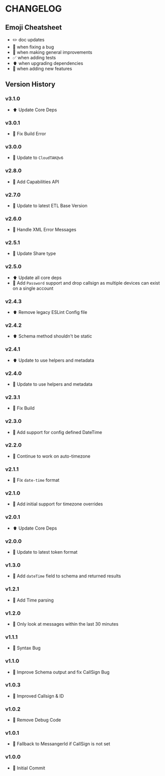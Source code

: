# CHANGELOG

## Emoji Cheatsheet
- :pencil2: doc updates
- :bug: when fixing a bug
- :rocket: when making general improvements
- :white_check_mark: when adding tests
- :arrow_up: when upgrading dependencies
- :tada: when adding new features

## Version History

### v3.1.0

- :arrow_up: Update Core Deps

### v3.0.1

- :bug: Fix Build Error

### v3.0.0

- :tada: Update to `CloudTAK@v6`

### v2.8.0

- :tada: Add Capabilities API

### v2.7.0

- :rocket: Update to latest ETL Base Version

### v2.6.0

- :rocket: Handle XML Error Messages

### v2.5.1

- :bug: Update Share type

### v2.5.0

- :arrow_up: Update all core deps
- :tada: Add `Password` support and drop callsign as multiple devices can exist on a single account

### v2.4.3

- :arrow_up: Remove legacy ESLint Config file

### v2.4.2

- :arrow_up: Schema method shouldn't be static

### v2.4.1

- :arrow_up: Update to use helpers and metadata

### v2.4.0

- :rocket: Update to use helpers and metadata

### v2.3.1

- :bug: Fix Build

### v2.3.0

- :rocket: Add support for config defined DateTime

### v2.2.0

- :rocket: Continue to work on auto-timezone 

### v2.1.1

- :rocket: Fix `date-time` format

### v2.1.0

- :rocket: Add initial support for timezone overrides

### v2.0.1

- :arrow_up: Update Core Deps

### v2.0.0

- :rocket: Update to latest token format

### v1.3.0

- :tada: Add `dateTime` field to schema and returned results

### v1.2.1

- :bug: Add Time parsing

### v1.2.0

- :rocket: Only look at messages within the last 30 minutes

### v1.1.1

- :bug: Syntax Bug

### v1.1.0

- :tada: Improve Schema output and fix CallSign Bug

### v1.0.3

- :bug: Improved Callsign & ID

### v1.0.2

- :bug: Remove Debug Code

### v1.0.1

- :bug: Fallback to MessangerId if CallSign is not set

### v1.0.0

- :tada: Initial Commit
